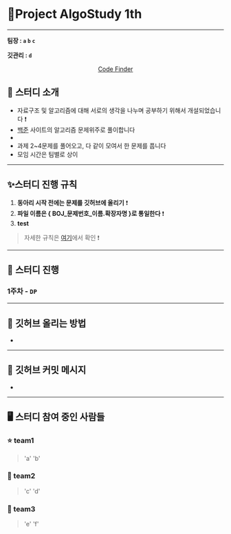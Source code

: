 # :palm_tree:Project AlgoStudy 1th

---

**팀장 : `a` `b` `c`**

**깃관리 : `d`**

<div align = "center">

[Code Finder](https://hyun98.github.io/Project_AlgoStudy/)

</div>

## 🎯 스터디 소개
-   자료구조 및 알고리즘에 대해 서로의 생각을 나누며 공부하기 위해서 개설되었습니다 ❗️
-   [백준](https://www.acmicpc.net/) 사이트의 알고리즘 문제위주로 풀이합니다
-   
-	과제 2~4문제를 풀어오고, 다 같이 모여서 한 문제를 풉니다 
-   모임 시간은 팀별로 상이

---

## ✨스터디 진행 규칙

1. **동아리 시작 전에는 문제를 깃허브에 올리기** ❗️
2. **파일 이름은 { BOJ_문제번호_이름.확장자명 }로 통일한다** ❗️
3. **test**
> 자세한 규칙은 [여기](files/markdown/rules.md)에서 확인 ❗️


---


## 📅 스터디 진행

### 1주차 - **`DP`** 

---


## 🙋 깃허브 올리는 방법

- 


--- 

## 📨 깃허브 커밋 메시지 

- 


---

## 🖥 스터디 참여 중인 사람들

### :star: team1

> 'a'  'b'

### :musical_note: team2

> 'c'  'd'

### 💛 team3

> 'e'  'f'



